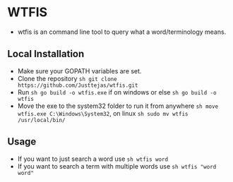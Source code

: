 # WTFIS
- wtfis is an command line tool to query what a word/terminology means.
  
## Local Installation

- Make sure your GOPATH variables are set.
- Clone the repository ```sh git clone https://github.com/Justtejas/wtfis.git```
- Run ```sh go build -o wtfis.exe``` if on windows or else ```sh go build -o wtfis```
- Move the exe to the system32 folder to run it from anywhere ```sh move wtfis.exe C:\Windows\System32```, on linux ```sh sudo mv wtfis /usr/local/bin/```

## Usage
- If you want to just search a word use ```sh wtfis word```
- If you want to search a term with multiple words use ```sh wtfis "word word"```